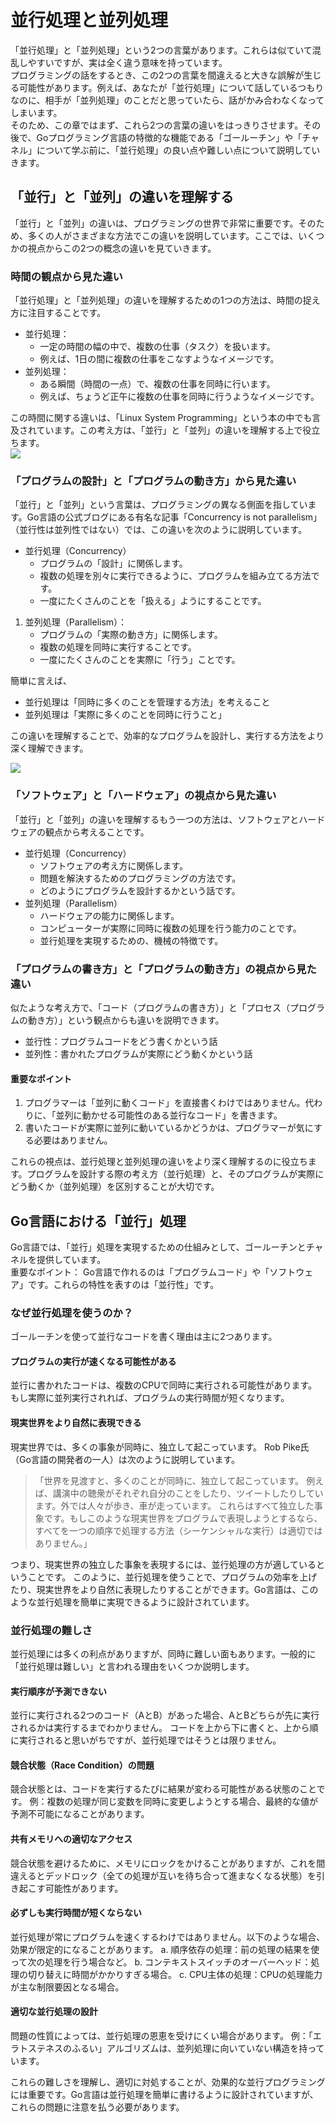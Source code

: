 # 並行処理と並列処理
「並行処理」と「並列処理」という2つの言葉があります。これらは似ていて混乱しやすいですが、実は全く違う意味を持っています。  
プログラミングの話をするとき、この2つの言葉を間違えると大きな誤解が生じる可能性があります。例えば、あなたが「並行処理」について話しているつもりなのに、相手が「並列処理」のことだと思っていたら、話がかみ合わなくなってしまいます。  
そのため、この章ではまず、これら2つの言葉の違いをはっきりさせます。その後で、Goプログラミング言語の特徴的な機能である「ゴールーチン」や「チャネル」について学ぶ前に、「並行処理」の良い点や難しい点について説明していきます。  

## 「並行」と「並列」の違いを理解する
「並行」と「並列」の違いは、プログラミングの世界で非常に重要です。そのため、多くの人がさまざまな方法でこの違いを説明しています。ここでは、いくつかの視点からこの2つの概念の違いを見ていきます。  

### 時間の観点から見た違い
「並行処理」と「並列処理」の違いを理解するための1つの方法は、時間の捉え方に注目することです。  
- 並行処理：
    - 一定の時間の幅の中で、複数の仕事（タスク）を扱います。
    - 例えば、1日の間に複数の仕事をこなすようなイメージです。
- 並列処理：
    - ある瞬間（時間の一点）で、複数の仕事を同時に行います。
    - 例えば、ちょうど正午に複数の仕事を同時に行うようなイメージです。

この時間に関する違いは、「Linux System Programming」という本の中でも言及されています。この考え方は、「並行」と「並列」の違いを理解する上で役立ちます。  
![](https://storage.googleapis.com/zenn-user-upload/6c60c323c391bdba85da98fe.png)
### 「プログラムの設計」と「プログラムの動き方」から見た違い
「並行」と「並列」という言葉は、プログラミングの異なる側面を指しています。Go言語の公式ブログにある有名な記事「Concurrency is not parallelism」（並行性は並列性ではない）では、この違いを次のように説明しています。  

- 並行処理（Concurrency）
    - プログラムの「設計」に関係します。
    - 複数の処理を別々に実行できるように、プログラムを組み立てる方法です。
    - 一度にたくさんのことを「扱える」ようにすることです。
1. 並列処理（Parallelism）：
    - プログラムの「実際の動き方」に関係します。
    - 複数の処理を同時に実行することです。
    - 一度にたくさんのことを実際に「行う」ことです。

簡単に言えば、

- 並行処理は「同時に多くのことを管理する方法」を考えること
- 並列処理は「実際に多くのことを同時に行うこと」

この違いを理解することで、効率的なプログラムを設計し、実行する方法をより深く理解できます。  

![](https://storage.googleapis.com/zenn-user-upload/6e88778e756d4f04c7cd5bea.png)
### 「ソフトウェア」と「ハードウェア」の視点から見た違い
「並行」と「並列」の違いを理解するもう一つの方法は、ソフトウェアとハードウェアの観点から考えることです。

- 並行処理（Concurrency）
    - ソフトウェアの考え方に関係します。
    - 問題を解決するためのプログラミングの方法です。
    - どのようにプログラムを設計するかという話です。
- 並列処理（Parallelism）
    - ハードウェアの能力に関係します。
    - コンピューターが実際に同時に複数の処理を行う能力のことです。
    - 並行処理を実現するための、機械の特徴です。

### 「プログラムの書き方」と「プログラムの動き方」の視点から見た違い
似たような考え方で、「コード（プログラムの書き方）」と「プロセス（プログラムの動き方）」という観点からも違いを説明できます。

- 並行性：プログラムコードをどう書くかという話
- 並列性：書かれたプログラムが実際にどう動くかという話

#### 重要なポイント
1. プログラマーは「並列に動くコード」を直接書くわけではありません。代わりに、「並列に動かせる可能性のある並行なコード」を書きます。
2. 書いたコードが実際に並列に動いているかどうかは、プログラマーが気にする必要はありません。

これらの視点は、並行処理と並列処理の違いをより深く理解するのに役立ちます。プログラムを設計する際の考え方（並行処理）と、そのプログラムが実際にどう動くか（並列処理）を区別することが大切です。

## Go言語における「並行」処理
Go言語では、「並行」処理を実現するための仕組みとして、ゴールーチンとチャネルを提供しています。  
重要なポイント： Go言語で作れるのは「プログラムコード」や「ソフトウェア」です。これらの特性を表すのは「並行性」です。

### なぜ並行処理を使うのか？
ゴールーチンを使って並行なコードを書く理由は主に2つあります。

#### プログラムの実行が速くなる可能性がある
並行に書かれたコードは、複数のCPUで同時に実行される可能性があります。
もし実際に並列実行されれば、プログラムの実行時間が短くなります。
#### 現実世界をより自然に表現できる
現実世界では、多くの事象が同時に、独立して起こっています。
Rob Pike氏（Go言語の開発者の一人）は次のように説明しています。

>「世界を見渡すと、多くのことが同時に、独立して起こっています。
>例えば、講演中の聴衆がそれぞれ自分のことをしたり、ツイートしたりしています。外では人々が歩き、車が走っています。
>これらはすべて独立した事象です。もしこのような現実世界をプログラムで表現しようとするなら、すべてを一つの順序で処理する方法（シーケンシャルな実行）は適切ではありません。」

つまり、現実世界の独立した事象を表現するには、並行処理の方が適しているということです。
このように、並行処理を使うことで、プログラムの効率を上げたり、現実世界をより自然に表現したりすることができます。Go言語は、このような並行処理を簡単に実現できるように設計されています。

### 並行処理の難しさ
並行処理には多くの利点がありますが、同時に難しい面もあります。一般的に「並行処理は難しい」と言われる理由をいくつか説明します。
#### 実行順序が予測できない
並行に実行される2つのコード（AとB）があった場合、AとBどちらが先に実行されるかは実行するまでわかりません。
コードを上から下に書くと、上から順に実行されると思いがちですが、並行処理ではそうとは限りません。
#### 競合状態（Race Condition）の問題
競合状態とは、コードを実行するたびに結果が変わる可能性がある状態のことです。
例：複数の処理が同じ変数を同時に変更しようとする場合、最終的な値が予測不可能になることがあります。
#### 共有メモリへの適切なアクセス
競合状態を避けるために、メモリにロックをかけることがありますが、これを間違えるとデッドロック（全ての処理が互いを待ち合って進まなくなる状態）を引き起こす可能性があります。
#### 必ずしも実行時間が短くならない
並行処理が常にプログラムを速くするわけではありません。以下のような場合、効果が限定的になることがあります。
a. 順序依存の処理：前の処理の結果を使って次の処理を行う場合など。
b. コンテキストスイッチのオーバーヘッド：処理の切り替えに時間がかかりすぎる場合。
c. CPU主体の処理：CPUの処理能力が主な制限要因となる場合。
#### 適切な並行処理の設計
問題の性質によっては、並行処理の恩恵を受けにくい場合があります。
例：「エラトステネスのふるい」アルゴリズムは、並列処理に向いていない構造を持っています。

これらの難しさを理解し、適切に対処することが、効果的な並行プログラミングには重要です。Go言語は並行処理を簡単に書けるように設計されていますが、これらの問題に注意を払う必要があります。
